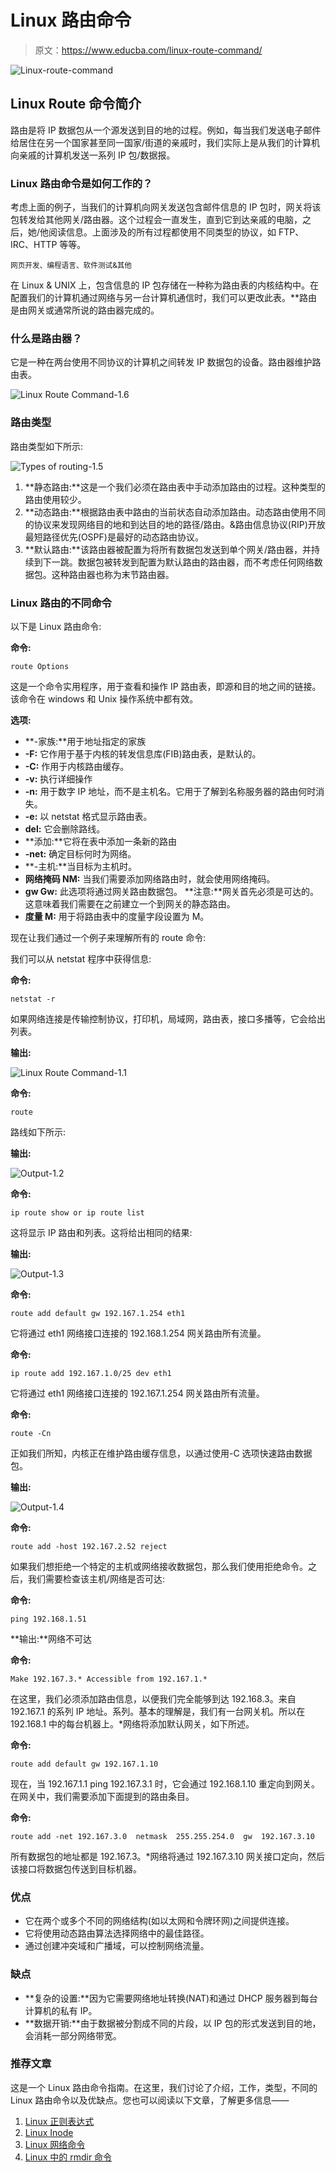 # Linux 路由命令

> 原文：<https://www.educba.com/linux-route-command/>

![Linux-route-command](img/755b288069ca3576316a72a7eb1ea451.png)



## Linux Route 命令简介

路由是将 IP 数据包从一个源发送到目的地的过程。例如，每当我们发送电子邮件给居住在另一个国家甚至同一国家/街道的亲戚时，我们实际上是从我们的计算机向亲戚的计算机发送一系列 IP 包/数据报。

### Linux 路由命令是如何工作的？

考虑上面的例子，当我们的计算机向网关发送包含邮件信息的 IP 包时，网关将该包转发给其他网关/路由器。这个过程会一直发生，直到它到达亲戚的电脑，之后，她/他阅读信息。上面涉及的所有过程都使用不同类型的协议，如 FTP、IRC、HTTP 等等。

<small>网页开发、编程语言、软件测试&其他</small>

在 Linux & UNIX 上，包含信息的 IP 包存储在一种称为路由表的内核结构中。在配置我们的计算机通过网络与另一台计算机通信时，我们可以更改此表。**路由是由网关或通常所说的路由器完成的。

### 什么是路由器？

它是一种在两台使用不同协议的计算机之间转发 IP 数据包的设备。路由器维护路由表。

![Linux Route Command-1.6](img/32d31b9b536a6ab6221379614c83a3a6.png)



### 路由类型

路由类型如下所示:

![Types of routing-1.5](img/f686ef1ed7de8ca8c9129bc5a5f9bea9.png)



1.  **静态路由:**这是一个我们必须在路由表中手动添加路由的过程。这种类型的路由使用较少。
2.  **动态路由:**根据路由表中路由的当前状态自动添加路由。动态路由使用不同的协议来发现网络目的地和到达目的地的路径/路由。&路由信息协议(RIP)开放最短路径优先(OSPF)是最好的动态路由协议。
3.  **默认路由:**该路由器被配置为将所有数据包发送到单个网关/路由器，并持续到下一跳。数据包被转发到配置为默认路由的路由器，而不考虑任何网络数据包。这种路由器也称为末节路由器。

### Linux 路由的不同命令

以下是 Linux 路由命令:

**命令:**

```
route Options
```

这是一个命令实用程序，用于查看和操作 IP 路由表，即源和目的地之间的链接。该命令在 windows 和 Unix 操作系统中都有效。

**选项:**

*   **-家族:**用于地址指定的家族
*   **-F:** 它作用于基于内核的转发信息库(FIB)路由表，是默认的。
*   **-C:** 作用于内核路由缓存。
*   **-v:** 执行详细操作
*   **-n:** 用于数字 IP 地址，而不是主机名。它用于了解到名称服务器的路由何时消失。
*   **-e:** 以 netstat 格式显示路由表。
*   **del:** 它会删除路线。
*   **添加:**它将在表中添加一条新的路由
*   **-net:** 确定目标何时为网络。
*   **-主机:**当目标为主机时。
*   **网络掩码 NM:** 当我们需要添加网络路由时，就会使用网络掩码。
*   **gw Gw:** 此选项将通过网关路由数据包。
    **注意:**网关首先必须是可达的。这意味着我们需要在之前建立一个到网关的静态路由。
*   **度量 M:** 用于将路由表中的度量字段设置为 M。

现在让我们通过一个例子来理解所有的 route 命令:

我们可以从 netstat 程序中获得信息:

**命令:**

```
netstat -r
```

如果网络连接是传输控制协议，打印机，局域网，路由表，接口多播等，它会给出列表。

**输出:**

![Linux Route Command-1.1](img/b5ba6d6b53955a034a2d51500c4843fd.png)



**命令:**

```
route
```

路线如下所示:

**输出:**

![Output-1.2](img/3b3a88730d40b76abe7a587143f708ca.png)



**命令:**

```
ip route show or ip route list
```

这将显示 IP 路由和列表。这将给出相同的结果:

**输出:**

![Output-1.3](img/1e8c9f6a089dbf7cce7aa7e54c1cce6c.png)



**命令:**

```
route add default gw 192.167.1.254 eth1
```

它将通过 eth1 网络接口连接的 192.168.1.254 网关路由所有流量。

**命令:**

```
ip route add 192.167.1.0/25 dev eth1
```

它将通过 eth1 网络接口连接的 192.167.1.254 网关路由所有流量。

**命令:**

```
route -Cn
```

正如我们所知，内核正在维护路由缓存信息，以通过使用-C 选项快速路由数据包。

**输出:**

![Output-1.4](img/b8fc8a8211515693f8e6cdb8790b449d.png)



**命令:**

```
route add -host 192.167.2.52 reject
```

如果我们想拒绝一个特定的主机或网络接收数据包，那么我们使用拒绝命令。之后，我们需要检查该主机/网络是否可达:

**命令:**

```
ping 192.168.1.51
```

**输出:**网络不可达

**命令:**

```
Make 192.167.3.* Accessible from 192.167.1.*
```

在这里，我们必须添加路由信息，以便我们完全能够到达 192.168.3。来自 192.167.1 的系列 IP 地址。系列。基本的理解是，我们有一台网关机。所以在 192.168.1 中的每台机器上。*网络将添加默认网关，如下所述。

**命令:**

```
route add default gw 192.167.1.10
```

现在，当 192.167.1.1 ping 192.167.3.1 时，它会通过 192.168.1.10 重定向到网关。在网关中，我们需要添加下面提到的路由条目。

**命令:**

```
route add -net 192.167.3.0  netmask  255.255.254.0  gw  192.167.3.10
```

所有数据包的地址都是 192.167.3。*网络将通过 192.167.3.10 网关接口定向，然后该接口将数据包传送到目标机器。

### 优点

*   它在两个或多个不同的网络结构(如以太网和令牌环网)之间提供连接。
*   它将使用动态路由算法选择网络中的最佳路径。
*   通过创建冲突域和广播域，可以控制网络流量。

### 缺点

*   **复杂的设置:**因为它需要网络地址转换(NAT)和通过 DHCP 服务器到每台计算机的私有 IP。
*   **数据开销:**由于数据被分割成不同的片段，以 IP 包的形式发送到目的地，会消耗一部分网络带宽。

### 推荐文章

这是一个 Linux 路由命令指南。在这里，我们讨论了介绍，工作，类型，不同的 Linux 路由命令以及优缺点。您也可以阅读以下文章，了解更多信息——

1.  [Linux 正则表达式](https://www.educba.com/linux-regular-expression/)
2.  [Linux Inode](https://www.educba.com/linux-inode/)
3.  [Linux 网络命令](https://www.educba.com/linux-network-command/)
4.  [Linux 中的 rmdir 命令](https://www.educba.com/rmdir-command-in-linux/)





